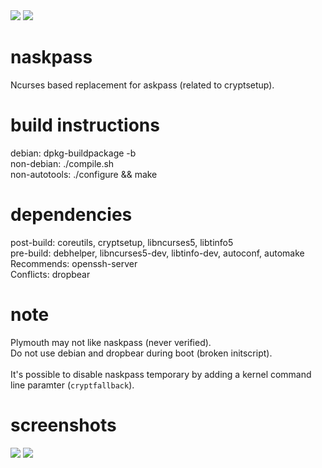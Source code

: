 <img src="https://travis-ci.org/lnslbrty/naskpass.svg?branch=master">
<a href="https://scan.coverity.com/projects/naskpass">
  <img src="https://scan.coverity.com/projects/9389/badge.svg?flat=1">
</a>

naskpass
========
Ncurses based replacement for askpass (related to cryptsetup). <br />

build instructions
========
debian: dpkg-buildpackage -b <br />
non-debian: ./compile.sh <br />
non-autotools: ./configure && make <br />

dependencies
========
post-build: coreutils, cryptsetup, libncurses5, libtinfo5 <br />
pre-build: debhelper, libncurses5-dev, libtinfo-dev, autoconf, automake <br />
Recommends: openssh-server <br />
Conflicts: dropbear <br />

note
========
Plymouth may not like naskpass (never verified). <br />
Do not use debian and dropbear during boot (broken initscript). <br />
<br />
It's possible to disable naskpass temporary by adding a kernel command line paramter (`cryptfallback`). <br />

screenshots
========

<img src=https://i.imgur.com/Vea7dQ5.jpg>
<img src=https://i.imgur.com/rU2nrBW.jpg>
